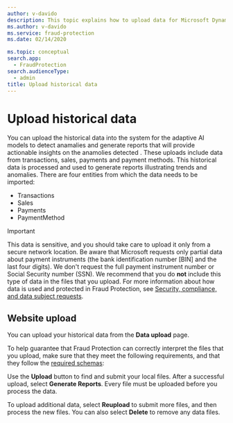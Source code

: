 ```yaml
---
author: v-davido
description: This topic explains how to upload data for Microsoft Dynamics 365 Fraud Protection Loss Prevention system.
ms.author: v-davido
ms.service: fraud-protection
ms.date: 02/14/2020

ms.topic: conceptual
search.app: 
  - FraudProtection
search.audienceType:
  - admin
title: Upload historical data
---
```


# Upload historical data

You can upload the historical data into the system for the adaptive AI models to detect anamalies and generate reports that will provide actionable insights on the anamolies detected . These uploads include data from transactions, sales, payments and payment methods. This historical data is processed and used to generate reports illustrating trends and anomalies. There are four entities from which the data needs to be imported:

* Transactions
* Sales
* Payments
* PaymentMethod



> [!IMPORTANT]
> This data is sensitive, and you should take care to upload it only from a secure network location. Be aware that Microsoft requests only partial data about payment instruments (the bank identification number \[BIN\] and the last four digits). We don't request the full payment instrument number or Social Security number (SSN). We recommend that you do **not** include this type of data in the files that you upload. For more information about how data is used and protected in Fraud Protection, see [Security, compliance, and data subject requests](security-compliance.md).

## Website upload

You can upload your historical data from the **Data upload** page.

To help guarantee that Fraud Protection can correctly interpret the files that you upload, make sure that they meet the following requirements, and that they follow the [required schemas](schema.md):

Use the **Upload** button to find and submit your local files. After a successful upload, select **Generate Reports**. Every file must be uploaded before you process the data.

To upload additional data, select **Reupload** to submit more files, and then process the new files. You can also select **Delete** to remove any data files. 
